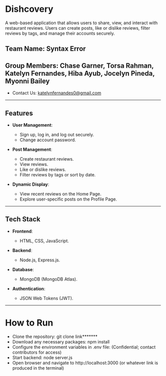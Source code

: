 # Dishcovery

A web-based application that allows users to share, view, and interact with restaurant reviews. Users can create posts, like or dislike reviews, filter reviews by tags, and manage their accounts securely.


## Team Name: Syntax Error
## Group Members: Chase Garner, Torsa Rahman, Katelyn Fernandes, Hiba Ayub, Jocelyn Pineda, Myonni Bailey

- Contact Us: katelynfernandes0@gmail.com


---

## Features

- **User Management**:
  - Sign up, log in, and log out securely.
  - Change account password.

- **Post Management**:
  - Create restaurant reviews.
  - View reviews.
  - Like or dislike reviews.
  - Filter reviews by tags or sort by date.

- **Dynamic Display**:
  - View recent reviews on the Home Page.
  - Explore user-specific posts on the Profile Page.

---

## Tech Stack

- **Frontend**:
  - HTML, CSS, JavaScript.

- **Backend**:
  - Node.js, Express.js.

- **Database**:
  - MongoDB (MongoDB Atlas).

- **Authentication**:
  - JSON Web Tokens (JWT).

---


# How to Run

- Clone the repository: git clone link*******
- Download any necessary packages: npm install
- Configure the environment variables in .env file: (Confidential; contact contributors for access)
- Start backend: node server.js
- Open browser and navigate to http://localhost:3000 (or whatever link is produced in the terminal)

